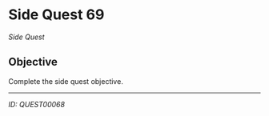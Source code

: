 # Side Quest 69

*Side Quest*

## Objective
Complete the side quest objective.

---
*ID: QUEST00068*